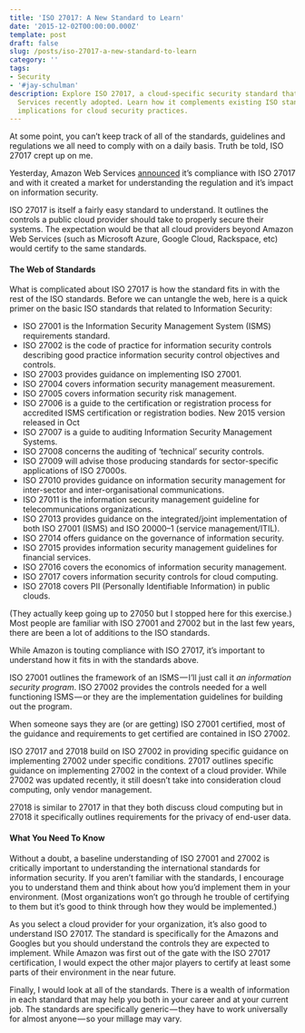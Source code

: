 ```yaml
---
title: 'ISO 27017: A New Standard to Learn'
date: '2015-12-02T00:00:00.000Z'
template: post
draft: false
slug: /posts/iso-27017-a-new-standard-to-learn
category: ''
tags:
- Security
- '#jay-schulman'
description: Explore ISO 27017, a cloud-specific security standard that Amazon Web
  Services recently adopted. Learn how it complements existing ISO standards and its
  implications for cloud security practices.
---
```

At some point, you can’t keep track of all of the standards, guidelines and regulations we all need to comply with on a daily basis. Truth be told, ISO 27017 crept up on me.

Yesterday, Amazon Web Services [announced](https://aws.amazon.com/blogs/aws/aws-certification-update-iso-27017/) it’s compliance with ISO 27017 and with it created a market for understanding the regulation and it’s impact on information security.

ISO 27017 is itself a fairly easy standard to understand. It outlines the controls a public cloud provider should take to properly secure their systems. The expectation would be that all cloud providers beyond Amazon Web Services (such as Microsoft Azure, Google Cloud, Rackspace, etc) would certify to the same standards.

#### The Web of Standards

What is complicated about ISO 27017 is how the standard fits in with the rest of the ISO standards. Before we can untangle the web, here is a quick primer on the basic ISO standards that related to Information Security:

- ISO 27001 is the Information Security Management System (ISMS) requirements standard.
- ISO 27002 is the code of practice for information security controls describing good practice information security control objectives and controls.
- ISO 27003 provides guidance on implementing ISO 27001.
- ISO 27004 covers information security management measurement.
- ISO 27005 covers information security risk management.
- ISO 27006 is a guide to the certification or registration process for accredited ISMS certification or registration bodies. New 2015 version released in Oct
- ISO 27007 is a guide to auditing Information Security Management Systems.
- ISO 27008 concerns the auditing of ‘technical’ security controls.
- ISO 27009 will advise those producing standards for sector-specific applications of ISO 27000s.
- ISO 27010 provides guidance on information security management for inter-sector and inter-organisational communications.
- ISO 27011 is the information security management guideline for telecommunications organizations.
- ISO 27013 provides guidance on the integrated/joint implementation of both ISO 27001 (ISMS) and ISO 20000–1 (service management/ITIL).
- ISO 27014 offers guidance on the governance of information security.
- ISO 27015 provides information security management guidelines for financial services.
- ISO 27016 covers the economics of information security management.
- ISO 27017 covers information security controls for cloud computing.
- ISO 27018 covers PII (Personally Identifiable Information) in public clouds.

(They actually keep going up to 27050 but I stopped here for this exercise.) Most people are familiar with ISO 27001 and 27002 but in the last few years, there are been a lot of additions to the ISO standards.

While Amazon is touting compliance with ISO 27017, it’s important to understand how it fits in with the standards above.

ISO 27001 outlines the framework of an ISMS — I’ll just call it *an information security program*. ISO 27002 provides the controls needed for a well functioning ISMS — or they are the implementation guidelines for building out the program.

When someone says they are (or are getting) ISO 27001 certified, most of the guidance and requirements to get certified are contained in ISO 27002.

ISO 27017 and 27018 build on ISO 27002 in providing specific guidance on implementing 27002 under specific conditions. 27017 outlines specific guidance on implementing 27002 in the context of a cloud provider. While 27002 was updated recently, it still doesn’t take into consideration cloud computing, only vendor management.

27018 is similar to 27017 in that they both discuss cloud computing but in 27018 it specifically outlines requirements for the privacy of end-user data.

#### What You Need To Know

Without a doubt, a baseline understanding of ISO 27001 and 27002 is critically important to understanding the international standards for information security. If you aren’t familiar with the standards, I encourage you to understand them and think about how you’d implement them in your environment. (Most organizations won’t go through he trouble of certifying to them but it’s good to think through how they would be implemented.)

As you select a cloud provider for your organization, it’s also good to understand ISO 27017. The standard is specifically for the Amazons and Googles but you should understand the controls they are expected to implement. While Amazon was first out of the gate with the ISO 27017 certification, I would expect the other major players to certify at least some parts of their environment in the near future.

Finally, I would look at all of the standards. There is a wealth of information in each standard that may help you both in your career and at your current job. The standards are specifically generic — they have to work universally for almost anyone — so your millage may vary.